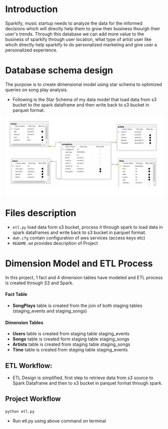 <h1>Introduction</h1>
Sparkify, music startup needs to analyze the data for the informed decisions which will directly help them to grow their business thourgh their user's trends.
Through this database we can add more value to the business of sparkify through user location, what type of artist user like whcih directly help sparkify to do personalized marketing and give user a personalized experience.

<h1>Database schema design</h1>
The purpose is to create dimensional model using star schema to optimized queries on song play analysis.


- Following is the Star Schema of my data model that load data from s3 bucket to the spark dataframe and then write back to s3 bucket in parquet format.

![N|Solid](ERD.png)

<h1>Files description </h1>

- ```etl.py``` load data form s3 bucket, process it through spark to load data in spark dataframes and write back to s3 bucket in parquet format.
- ```dwh.cfg``` contain configuration of aws services (access keys etc)
- ```README.md``` provides description of Project

<h1>Dimension Model and ETL Process </h1>
In this project, 1 fact and 4 dimension tables have modeled and ETL process is created through S3 and Spark.


#### Fact Table

* **SongPlays** table is created from the join of both staging tables (staging_events and staging_songs) 


#### Dimension Tables

* **Users** table is created from staging table staging_events
* **Songs** table is created form staging table staging_songs
* **Artists** table is created from staging table staging_songs
* **Time** table is created from staging table staging_events

<h2>ETL Workflow:</h2>

- ETL Design is simplified, first step to retrieve data from s3 source to Spark Dataframe and then to s3 bucket in parquet format through spark.


<h2>Project Workflow</h2>

```python etl.py```
- Run etl.py using above command on terminal